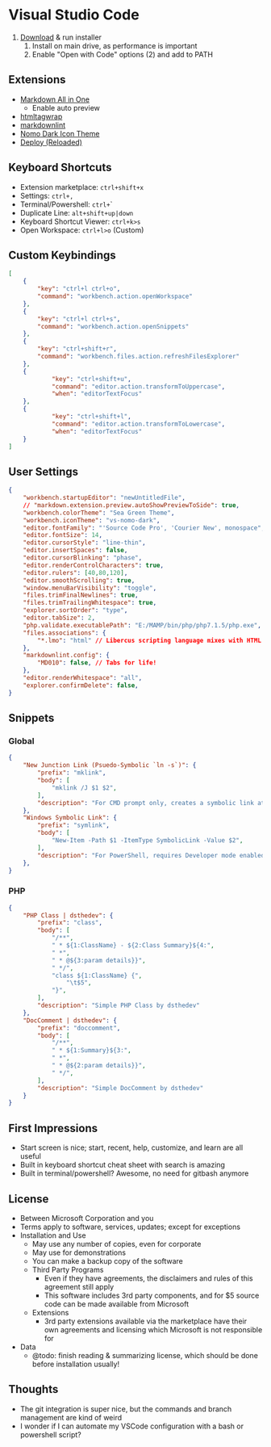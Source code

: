 # Visual Studio Code

1. [Download](https://code.visualstudio.com/Download) & run installer
   1. Install on main drive, as performance is important
   2. Enable "Open with Code" options (2) and add to PATH

## Extensions

* [Markdown All in One](https://github.com/neilsustc/vscode-markdown)
  * Enable auto preview
* [htmltagwrap](https://github.com/bgashler1/vscode-htmltagwrap)
* [markdownlint](https://github.com/mkloubert/vscode-deploy-reloaded)
* [Nomo Dark Icon Theme](https://github.com/be5invis/vscode-iconset)
* [Deploy (Reloaded)](https://github.com/mkloubert/vscode-deploy-reloaded)

## Keyboard Shortcuts

* Extension marketplace: `ctrl+shift+x`
* Settings: `ctrl+,`
* Terminal/Powershell: `ctrl+`\`
* Duplicate Line: `alt+shift+up|down`
* Keyboard Shortcut Viewer: `ctrl+k>s`
* Open Workspace: `ctrl+l>o` (Custom)

## Custom Keybindings

```json
[
	{
		"key": "ctrl+l ctrl+o",
		"command": "workbench.action.openWorkspace"
	},
	{
		"key": "ctrl+l ctrl+s",
		"command": "workbench.action.openSnippets"
	},
	{
		"key": "ctrl+shift+r",
		"command": "workbench.files.action.refreshFilesExplorer"
	},
	{
			"key": "ctrl+shift+u",
			"command": "editor.action.transformToUppercase",
			"when": "editorTextFocus"
	},
	{
			"key": "ctrl+shift+l",
			"command": "editor.action.transformToLowercase",
			"when": "editorTextFocus"
	}
]
```

## User Settings

```json
{
    "workbench.startupEditor": "newUntitledFile",
    // "markdown.extension.preview.autoShowPreviewToSide": true,
    "workbench.colorTheme": "Sea Green Theme",
    "workbench.iconTheme": "vs-nomo-dark",
    "editor.fontFamily": "'Source Code Pro', 'Courier New', monospace",
    "editor.fontSize": 14,
    "editor.cursorStyle": "line-thin",
    "editor.insertSpaces": false,
    "editor.cursorBlinking": "phase",
    "editor.renderControlCharacters": true,
    "editor.rulers": [40,80,120],
    "editor.smoothScrolling": true,
    "window.menuBarVisibility": "toggle",
    "files.trimFinalNewlines": true,
    "files.trimTrailingWhitespace": true,
    "explorer.sortOrder": "type",
    "editor.tabSize": 2,
    "php.validate.executablePath": "E:/MAMP/bin/php/php7.1.5/php.exe",
    "files.associations": {
        "*.lmo": "html" // Libercus scripting language mixes with HTML
    },
    "markdownlint.config": {
        "MD010": false, // Tabs for life!
    },
    "editor.renderWhitespace": "all",
    "explorer.confirmDelete": false,
}
```

## Snippets

### Global

```json
{
	"New Junction Link (Psuedo-Symbolic `ln -s`)": {
		"prefix": "mklink",
		"body": [
			"mklink /J $1 $2",
		],
		"description": "For CMD prompt only, creates a symbolic link at $1:LinkDir from $2:RealDir"
	},
	"Windows Symbolic Link": {
		"prefix": "symlink",
		"body": [
			"New-Item -Path $1 -ItemType SymbolicLink -Value $2",
		],
		"description": "For PowerShell, requires Developer mode enabled, Create a symbolic link at $1:LinkDir from $2:RealDir"
	},
}
```

### PHP

```json
{
	"PHP Class | dsthedev": {
		"prefix": "class",
		"body": [
			"/**",
			" * ${1:ClassName} - ${2:Class Summary}${4:",
			" *",
			" * @${3:param details}}",
			" */",
			"class ${1:ClassName} {",
				"\t$5",
			"}",
		],
		"description": "Simple PHP Class by dsthedev"
	},
	"DocComment | dsthedev": {
		"prefix": "doccomment",
		"body": [
			"/**",
			" * ${1:Summary}${3:",
			" *",
			" * @${2:param details}}",
			" */",
		],
		"description": "Simple DocComment by dsthedev"
	}
}
```

## First Impressions

* Start screen is nice; start, recent, help, customize, and learn are all useful
* Built in keyboard shortcut cheat sheet with search is amazing
* Built in terminal/powershell?  Awesome, no need for gitbash anymore

## License

* Between Microsoft Corporation and you
* Terms apply to software, services, updates; except for exceptions
* Installation and Use
  * May use any number of copies, even for corporate
  * May use for demonstrations
  * You can make a backup copy of the software
  * Third Party Programs
    * Even if they have agreements, the disclaimers and rules of this agreement still apply
    * This software includes 3rd party components, and for $5 source code can be made available from Microsoft
  * Extensions
    * 3rd party extensions available via the marketplace have their own agreements and licensing which Microsoft is not responsible for
* Data
  * @todo: finish reading & summarizing license, which should be done before installation usually!

## Thoughts

* The git integration is super nice, but the commands and branch management are kind of weird
* I wonder if I can automate my VSCode configuration with a bash or powershell script?
